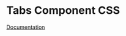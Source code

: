 # Tabs Component CSS

[Documentation](https://github.com/ArthurClemens/polythene/tree/master/docs/css.md)
